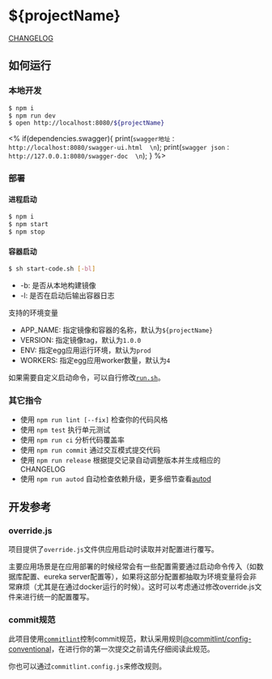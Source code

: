 # ${projectName}

[CHANGELOG](./CHANGELOG.md)

## 如何运行

### 本地开发

```bash
$ npm i
$ npm run dev
$ open http://localhost:8080/${projectName}
```

<%
if(dependencies.swagger){
    print(`swagger地址：http://localhost:8080/swagger-ui.html  \n`);
    print(`swagger json：http://127.0.0.1:8080/swagger-doc  \n`);
}
%>

### 部署

#### 进程启动

```bash
$ npm i
$ npm start
$ npm stop
```

#### 容器启动

```bash
$ sh start-code.sh [-bl]
```

- -b: 是否从本地构建镜像
- -l: 是否在启动后输出容器日志

支持的环境变量

- APP_NAME: 指定镜像和容器的名称，默认为`${projectName}`
- VERSION: 指定镜像tag，默认为`1.0.0`
- ENV: 指定egg应用运行环境，默认为`prod`
- WORKERS: 指定egg应用worker数量，默认为`4` 

如果需要自定义启动命令，可以自行修改[`run.sh`](./run.sh)。
 
### 其它指令

- 使用 `npm run lint [--fix]` 检查你的代码风格
- 使用 `npm test` 执行单元测试
- 使用 `npm run ci` 分析代码覆盖率
- 使用 `npm run commit` 通过交互模式提交代码
- 使用 `npm run release` 根据提交记录自动调整版本并生成相应的CHANGELOG
- 使用 `npm run autod` 自动检查依赖升级，更多细节查看[autod](https://www.npmjs.com/package/autod)

## 开发参考

### override.js

项目提供了`override.js`文件供应用启动时读取并对配置进行覆写。

主要应用场景是在应用部署的时候经常会有一些配置需要通过启动命令传入（如数据库配置、eureka server配置等），如果将这部分配置都抽取为环境变量将会非常麻烦（尤其是在通过docker运行的时候）。这时可以考虑通过修改override.js文件来进行统一的配置覆写。

### commit规范

此项目使用[`commitlint`](https://github.com/conventional-changelog/commitlint)控制commit规范，默认采用规则[@commitlint/config-conventional](https://github.com/conventional-changelog/commitlint/tree/master/@commitlint/config-conventional)，在进行你的第一次提交之前请先仔细阅读此规范。

你也可以通过`commitlint.config.js`来修改规则。

